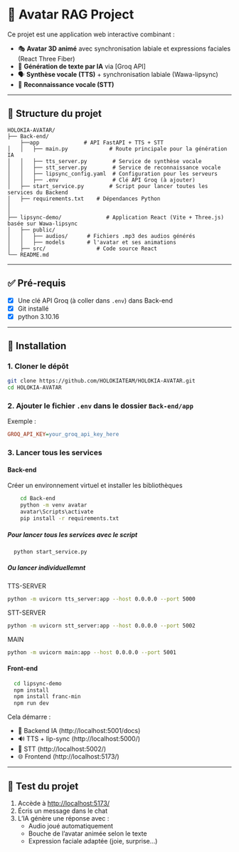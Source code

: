 
# 🧠 Avatar RAG Project

Ce projet est une application web interactive combinant :

- 🎭 **Avatar 3D animé** avec synchronisation labiale et expressions faciales (React Three Fiber)
- 🧠 **Génération de texte par IA** via [Groq API]
- 🗣️ **Synthèse vocale (TTS)** + synchronisation labiale (Wawa-lipsync)
- 🎤 **Reconnaissance vocale (STT)**

---



## 📁 Structure du projet

```
HOLOKIA-AVATAR/
├── Back-end/
    ├──app              # API FastAPI + TTS + STT
│   │   ├── main.py             # Route principale pour la génération IA
│   │   ├── tts_server.py        # Service de synthèse vocale
│   │   ├── stt_server.py        # Service de reconnaissance vocale
│   │   ├── lipsync_config.yaml  # Configuration pour les serveurs
│   │   ├── .env                 # Clé API Groq (à ajouter)
│   ├── start_service.py        # Script pour lancer toutes les services du Backend
│   ├── requirements.txt    # Dépendances Python
│  
│
├── lipsync-demo/              # Application React (Vite + Three.js) basée sur Wawa-lipsync
│   ├── public/
│   │   ├── audios/      # Fichiers .mp3 des audios générés
│   │   ├── models       # l'avatar et ses animations
│   ├── src/                # Code source React
└── README.md
```

---

## ✅ Pré-requis
- [x] Une clé API Groq (à coller dans `.env`) dans Back-end
- [x] Git installé
- [x] python 3.10.16
---

## 🔧 Installation

### 1. Cloner le dépôt

```bash
git clone https://github.com/HOLOKIATEAM/HOLOKIA-AVATAR.git
cd HOLOKIA-AVATAR
```

### 2. Ajouter le fichier `.env` dans le dossier `Back-end/app`

Exemple :

```ini
GROQ_API_KEY=your_groq_api_key_here
```

### 3. Lancer tous les services
#### Back-end
Créer un environnement virtuel et installer les bibliothèques
```bash
    cd Back-end
    python -m venv avatar
    avatar\Scripts\activate
    pip install -r requirements.txt
```
##### Pour lancer tous les services avec le script
```bash
  python start_service.py
```
##### Ou lancer individuellemnt
TTS-SERVER
```bash
python -m uvicorn tts_server:app --host 0.0.0.0 --port 5000
```
STT-SERVER
```bash
python -m uvicorn stt_server:app --host 0.0.0.0 --port 5002
```
MAIN
```bash
python -m uvicorn main:app --host 0.0.0.0 --port 5001
```
#### Front-end
```bash
  cd lipsync-demo
  npm install
  npm install franc-min
  npm run dev 
```
Cela démarre :

- 🧠 Backend IA (http://localhost:5001/docs)
- 🔊 TTS + lip-sync (http://localhost:5000/)
- 🎤 STT (http://localhost:5002/)
- 🌐 Frontend (http://localhost:5173/)

---

## 🧪 Test du projet

1. Accède à [http://localhost:5173/](http://localhost:5173/)
2. Écris un message dans le chat
3. L’IA génère une réponse avec :
   - Audio joué automatiquement
   - Bouche de l’avatar animée selon le texte
   - Expression faciale adaptée (joie, surprise…)
